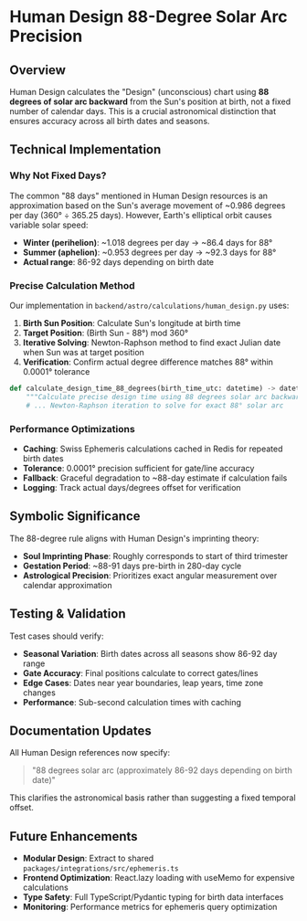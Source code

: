 # Human Design 88-Degree Solar Arc Precision

## Overview

Human Design calculates the "Design" (unconscious) chart using **88 degrees of solar arc backward** from the Sun's position at birth, not a fixed number of calendar days. This is a crucial astronomical distinction that ensures accuracy across all birth dates and seasons.

## Technical Implementation

### Why Not Fixed Days?

The common "88 days" mentioned in Human Design resources is an approximation based on the Sun's average movement of ~0.986 degrees per day (360° ÷ 365.25 days). However, Earth's elliptical orbit causes variable solar speed:

- **Winter (perihelion)**: ~1.018 degrees per day → ~86.4 days for 88°
- **Summer (aphelion)**: ~0.953 degrees per day → ~92.3 days for 88°
- **Actual range**: 86-92 days depending on birth date

### Precise Calculation Method

Our implementation in `backend/astro/calculations/human_design.py` uses:

1. **Birth Sun Position**: Calculate Sun's longitude at birth time
2. **Target Position**: (Birth Sun - 88°) mod 360°  
3. **Iterative Solving**: Newton-Raphson method to find exact Julian date when Sun was at target position
4. **Verification**: Confirm actual degree difference matches 88° within 0.0001° tolerance

```python
def calculate_design_time_88_degrees(birth_time_utc: datetime) -> datetime:
    """Calculate precise design time using 88 degrees solar arc backward"""
    # ... Newton-Raphson iteration to solve for exact 88° solar arc
```

### Performance Optimizations

- **Caching**: Swiss Ephemeris calculations cached in Redis for repeated birth dates
- **Tolerance**: 0.0001° precision sufficient for gate/line accuracy
- **Fallback**: Graceful degradation to ~88-day estimate if calculation fails
- **Logging**: Track actual days/degrees offset for verification

## Symbolic Significance

The 88-degree rule aligns with Human Design's imprinting theory:

- **Soul Imprinting Phase**: Roughly corresponds to start of third trimester
- **Gestation Period**: ~88-91 days pre-birth in 280-day cycle  
- **Astrological Precision**: Prioritizes exact angular measurement over calendar approximation

## Testing & Validation

Test cases should verify:

- **Seasonal Variation**: Birth dates across all seasons show 86-92 day range
- **Gate Accuracy**: Final positions calculate to correct gates/lines
- **Edge Cases**: Dates near year boundaries, leap years, time zone changes
- **Performance**: Sub-second calculation times with caching

## Documentation Updates

All Human Design references now specify:
> "88 degrees solar arc (approximately 86-92 days depending on birth date)"

This clarifies the astronomical basis rather than suggesting a fixed temporal offset.

## Future Enhancements

- **Modular Design**: Extract to shared `packages/integrations/src/ephemeris.ts`
- **Frontend Optimization**: React.lazy loading with useMemo for expensive calculations  
- **Type Safety**: Full TypeScript/Pydantic typing for birth data interfaces
- **Monitoring**: Performance metrics for ephemeris query optimization
